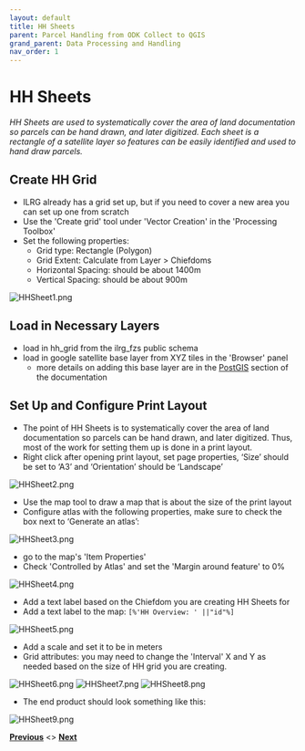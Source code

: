 ```yaml
---
layout: default
title: HH Sheets
parent: Parcel Handling from ODK Collect to QGIS
grand_parent: Data Processing and Handling
nav_order: 1
---
```

# HH Sheets
_HH Sheets are used to systematically cover the area of land documentation so parcels can be hand drawn, and later digitized. Each sheet is a rectangle of a satellite layer so features can be easily identified and used to hand draw parcels._ 

## Create HH Grid
- ILRG already has a grid set up, but if you need to cover a new area you can set up one from scratch
- Use the 'Create grid' tool under 'Vector Creation' in the 'Processing Toolbox'
- Set the following properties: 
    - Grid type: Rectangle (Polygon)
    - Grid Extent: Calculate from Layer > Chiefdoms
    - Horizontal Spacing: should be about 1400m
    - Vertical Spacing: should be about 900m

![HHSheet1.png](Data_Assets/HHSheet1.png)
## Load in Necessary Layers
- load in hh_grid from the ilrg_fzs public schema
- load in google satellite base layer from XYZ tiles in the 'Browser' panel
    - more details on adding this base layer are in the [PostGIS](MonitoringTools.html) section of the documentation

## Set Up and Configure Print Layout
- The point of HH Sheets is to systematically cover the area of land documentation so parcels can be hand drawn, and later digitized. Thus, most of the work for setting them up is done in a print layout. 
- Right click after opening print layout, set page properties, ‘Size’ should be set to ‘A3’ and ‘Orientation’ should be ‘Landscape’

![HHSheet2.png](Data_Assets/HHSheet2.png)
- Use the map tool to draw a map that is about the size of the print layout
- Configure atlas with the following properties, make sure to check the box next to ‘Generate an atlas’: 

![HHSheet3.png](Data_Assets/HHSheet3.png)
- go to the map's 'Item Properties'
- Check 'Controlled by Atlas' and set the 'Margin around feature' to 0%

![HHSheet4.png](Data_Assets/HHSheet4.png)
- Add a text label based on the Chiefdom you are creating HH Sheets for
- Add a text label to the map: ``` [%'HH Overview: ' ||"id"%] ```

![HHSheet5.png](Data_Assets/HHSheet5.png)
- Add a scale and set it to be in meters
- Grid attributes: you may need to change the 'Interval' X and Y as needed based on the size of HH grid you are creating. 

![HHSheet6.png](Data_Assets/HHSheet6.png)
![HHSheet7.png](Data_Assets/HHSheet7.png)
![HHSheet8.png](Data_Assets/HHSheet8.png)

- The end product should look something like this:

![HHSheet9.png](Data_Assets/HHSheet9.png)

**[Previous](Parcel_Handling.html)** <> **[Next](MonitoringTools.html)**